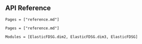## API Reference

```@contents
Pages = ["reference.md"]
```

```@index
Pages = ["reference.md"]
```

```@autodocs
Modules = [ElasticFDSG.dim2, ElasticFDSG.dim3, ElasticFDSG]
```